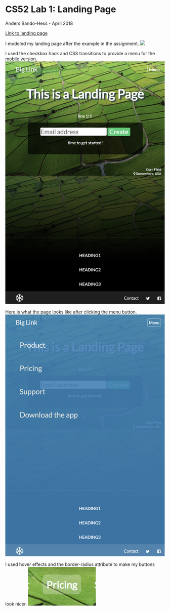 # CS52 Lab 1: Landing Page

Anders Bando-Hess - April 2018

[Link to landing page](http://drder.me/)

I modeled my landing page after the example in the assignment.
![](img/main-page.png)

I used the checkbox hack and CSS transitions to provide a menu for the mobile version.
![](img/mobile.png)

Here is what the page looks like after clicking the menu button.
![](img/mobile-menu.png)

I used hover effects and the border-radius attribute to make my buttons look nicer.
![](img/border.png)
